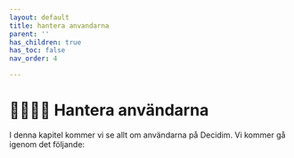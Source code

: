 ```yaml
---
layout: default
title: hantera anvandarna
parent: ''
has_children: true
has_toc: false
nav_order: 4

---
```

# 👨‍👩‍👧‍👦 Hantera användarna

I denna kapitel kommer vi se allt om användarna på Decidim. Vi kommer gå igenom det följande: